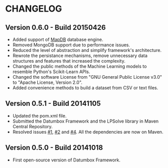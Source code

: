 CHANGELOG
=========

Version 0.6.0 - Build 20150426
------------------------------

- Added support of [MapDB](http://www.mapdb.org/) database engine.
- Removed MongoDB support due to performance issues.
- Reduced the level of abstraction and simplify framework's architecture.
- Rewrote the persistance mechanisms, remove unnecessary data structures and features that increased the complexity.
- Changed the public methods of the Machine Learning models to resemble Python's Scikit-Learn APIs.
- Changed the software License from "GNU General Public License v3.0" to "Apache License, Version 2.0".
- Added convenience methods to build a dataset from CSV or text files.

Version 0.5.1 - Build 20141105
------------------------------

- Updated the pom.xml file.
- Submitted the Datumbox Framework and the LPSolve library in Maven Central Repository.
- Resolved issues [#1](https://github.com/datumbox/datumbox-framework/issues/1), [#2](https://github.com/datumbox/datumbox-framework/issues/2) and [#4](https://github.com/datumbox/datumbox-framework/issues/4). All the dependencies are now on Maven.

Version 0.5.0 - Build 20141018
------------------------------

- First open-source version of Datumbox Framework.

